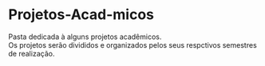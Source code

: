 # Projetos-Acad-micos
Pasta dedicada à alguns projetos acadêmicos.
<br />
Os projetos serão divididos e organizados pelos seus respctivos semestres de realização.
